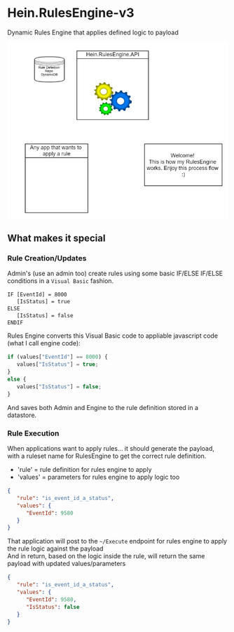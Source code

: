 # Hein.RulesEngine-v3
Dynamic Rules Engine that applies defined logic to payload
<p align="center">
<img src=".gifs/rules-engine-process.gif" />
</p>

## What makes it special
### Rule Creation/Updates
Admin's (use an admin too) create rules using some basic IF/ELSE IF/ELSE conditions in a `Visual Basic` fashion.
```visualbasic
IF [EventId] = 8000
   [IsStatus] = true
ELSE
   [IsStatus] = false
ENDIF
```
Rules Engine converts this Visual Basic code to appliable javascript code (what I call engine code):
```javascript
if (values["EventId"] == 8000) {
   values["IsStatus"] = true;
}
else {
   values["IsStatus"] = false;
}
```
And saves both Admin and Engine to the rule definition stored in a datastore.  

### Rule Execution
When applications want to apply rules... it should generate the payload, with a ruleset name for RulesEngine to get the correct rule definition.  
* 'rule' = rule definition for rules engine to apply  
* 'values' = parameters for rules engine to apply logic too  
```json
{
   "rule": "is_event_id_a_status",
   "values": {
      "EventId": 9580
   }
}
```
That application will post to the `~/Execute` endpoint for rules engine to apply the rule logic against the payload  
And in return, based on the logic inside the rule, will return the same payload with updated values/parameters
```json
{
   "rule": "is_event_id_a_status",
   "values": {
      "EventId": 9580,
      "IsStatus": false
   }
}
```
